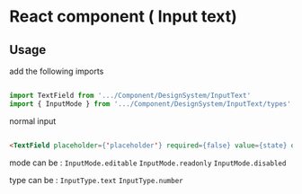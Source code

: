 # React component ( Input text)

## Usage
add the following imports
```js

import TextField from '.../Component/DesignSystem/InputText'
import { InputMode } from '.../Component/DesignSystem/InputText/types'
```

normal input
```html

<TextField placeholder={'placeholder'} required={false} value={state} onChange={(text: string) => setstate(text)} TitleText={'title'} mode={InputMode.editable} type="InputType.text"/>

```

mode can be :
`InputMode.editable`
`InputMode.readonly`
`InputMode.disabled`

type can be :
`InputType.text`
`InputType.number`

